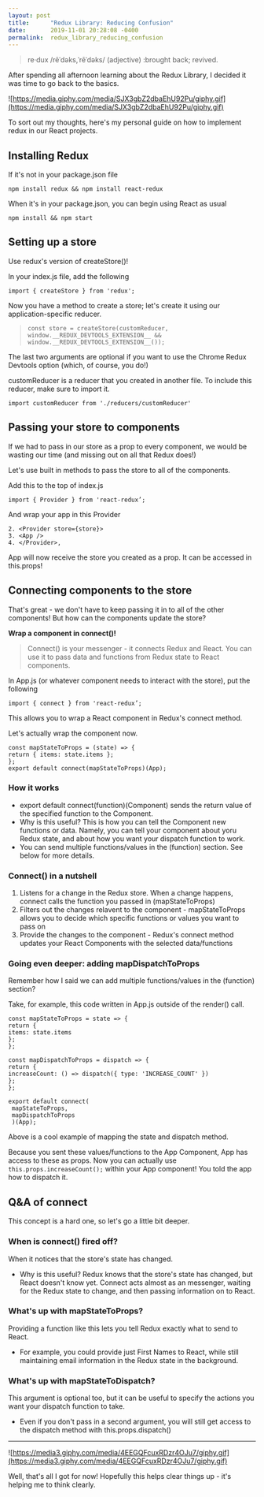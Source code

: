 ```yaml
---
layout: post
title:      "Redux Library: Reducing Confusion"
date:       2019-11-01 20:28:08 -0400
permalink:  redux_library_reducing_confusion
---
```



> re·dux /rēˈdəks,ˈrēˈdəks/ (adjective) :brought back; revived.

After spending all afternoon learning about the Redux Library, I decided it was time to go back to the basics.

![https://media.giphy.com/media/SJX3gbZ2dbaEhU92Pu/giphy.gif](https://media.giphy.com/media/SJX3gbZ2dbaEhU92Pu/giphy.gif)

To sort out my thoughts, here's my personal guide on how to implement redux in our React projects.

## Installing Redux
If it's not in your package.json file
```
npm install redux && npm install react-redux
```

When it's in your package.json, you can begin using React as usual 
```
npm install && npm start
```

## Setting up a store
Use redux's version of createStore()!

In your index.js file, add the following

```
import { createStore } from 'redux';
```

Now you have a method to create a store; let's create it using our application-specific reducer.

> `const store = createStore(customReducer,  window.__REDUX_DEVTOOLS_EXTENSION__ && window.__REDUX_DEVTOOLS_EXTENSION__());`
> 

The last two arguments are optional if you want to use the Chrome Redux Devtools option (which, of course, you do!)

customReducer is a reducer that you created in another file. To include this reducer, make sure to import it.

```
import customReducer from './reducers/customReducer'
```


## Passing your store to components
If we had to pass in our store as a prop to every component, we would be wasting our time (and missing out on all that Redux does!)

Let's use built in methods to pass the store to all of the components.

Add this to the top of index.js

```
import { Provider } from 'react-redux’;
```

And wrap your app in this Provider 

```
2. <Provider store={store}>
3. <App />
4. </Provider>,
```

App will now receive the store you created as a prop. It can be accessed in this.props!

## Connecting components to the store 
That's great - we don't have to keep passing it in to all of the other components! But how can the components update the store?

**Wrap a component in connect()!**

> Connect() is your messenger - it connects Redux and React. You can use it to pass data and functions from Redux state to React components.

In App.js (or whatever component needs to interact with the store), put the following 

```
import { connect } from 'react-redux’;
```

This allows you to wrap a React component in Redux's connect method. 

Let's actually wrap the component now.

```
const mapStateToProps = (state) => {
return { items: state.items };
};
export default connect(mapStateToProps)(App);
```


### How it works
* export default connect(function)(Component) sends the return value of the specified function to the Component.
* Why is this useful? This is how you can tell the Component new functions or data. Namely, you can tell your component about yoru Redux state, and about how you want your dispatch function to work.
* You can send multiple functions/values in the (function) section. See below for more details.


### Connect() in a nutshell
1. Listens for a change in the Redux store. When a change happens, connect calls the function you passed in (mapStateToProps)
2. Filters out the changes relavent to the component - mapStateToProps allows you to decide which specific functions or values you want to pass on 
3. Provide the changes to the component - Redux's connect method updates your React Components with the selected data/functions

### Going even deeper: adding mapDispatchToProps

Remember how I said we can add multiple functions/values in the (function) section?

Take, for example, this code written in App.js outside of the render() call.

```
const mapStateToProps = state => {
return {
items: state.items
};
}; 

const mapDispatchToProps = dispatch => {
return {
increaseCount: () => dispatch({ type: 'INCREASE_COUNT' })
};
};

export default connect(
 mapStateToProps,
 mapDispatchToProps
 )(App);
```

Above is a cool example of mapping the state and dispatch method. 

Because you sent these values/functions to the App Component, App has access to these as props. Now you can actually use `this.props.increaseCount();` within your App component! You told the app how to dispatch it.

## Q&A of connect

This concept is a hard one, so let's go a little bit deeper.

### When is connect() fired off? 
When it notices that the store's state has changed. 

* Why is this useful? Redux knows that the store's state has changed, but React doesn't know yet. Connect acts almost as an messenger, waiting for the Redux state to change, and then passing information on to React.

### What's up with mapStateToProps?
Providing a function like this lets you tell Redux exactly what to send to React.
* For example, you could provide just First Names to React, while still maintaining email information in the Redux state in the background.

### What's up with mapStateToDispatch?
This argument is optional too, but it can be useful to specify the actions you want your dispatch function to take.
* Even if you don't pass in a second argument, you will still get access to the dispatch method with this.props.dispatch()

***

![https://media3.giphy.com/media/4EEGQFcuxRDzr4OJu7/giphy.gif](https://media3.giphy.com/media/4EEGQFcuxRDzr4OJu7/giphy.gif)

Well, that's all I got for now! Hopefully this helps clear things up - it's helping me to think clearly.



